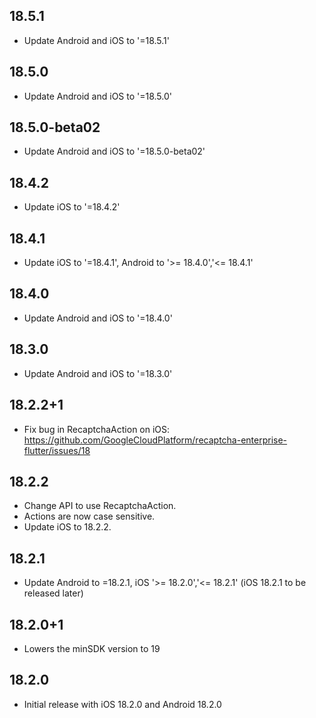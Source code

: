## 18.5.1

*   Update Android and iOS to '=18.5.1'

## 18.5.0

*   Update Android and iOS to '=18.5.0'

## 18.5.0-beta02

*   Update Android and iOS to '=18.5.0-beta02'

## 18.4.2

*   Update iOS to '=18.4.2'

## 18.4.1

*   Update iOS to '=18.4.1', Android to '>= 18.4.0','<= 18.4.1'

## 18.4.0

*   Update Android and iOS to '=18.4.0'

## 18.3.0

*   Update Android and iOS to '=18.3.0'

## 18.2.2+1

*   Fix bug in RecaptchaAction on iOS:
    https://github.com/GoogleCloudPlatform/recaptcha-enterprise-flutter/issues/18

## 18.2.2

*   Change API to use RecaptchaAction.
*   Actions are now case sensitive.
*   Update iOS to 18.2.2.

## 18.2.1

*   Update Android to =18.2.1, iOS '>= 18.2.0','<= 18.2.1' (iOS 18.2.1 to be
    released later)

## 18.2.0+1

*   Lowers the minSDK version to 19

## 18.2.0

*   Initial release with iOS 18.2.0 and Android 18.2.0
